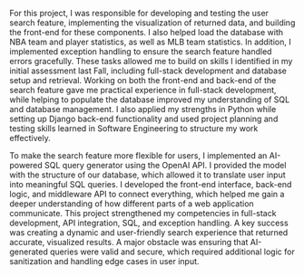 For this project, I was responsible for developing and testing the user search feature, implementing the visualization of returned data, and building the front-end for these components. I also helped load the database with NBA team and player statistics, as well as MLB team statistics. In addition, I implemented exception handling to ensure the search feature handled errors gracefully. These tasks allowed me to build on skills I identified in my initial assessment last Fall, including full-stack development and database setup and retrieval. Working on both the front-end and back-end of the search feature gave me practical experience in full-stack development, while helping to populate the database improved my understanding of SQL and database management. I also applied my strengths in Python while setting up Django back-end functionality and used project planning and testing skills learned in Software Engineering to structure my work effectively.

To make the search feature more flexible for users, I implemented an AI-powered SQL query generator using the OpenAI API. I provided the model with the structure of our database, which allowed it to translate user input into meaningful SQL queries. I developed the front-end interface, back-end logic, and middleware API to connect everything, which helped me gain a deeper understanding of how different parts of a web application communicate. This project strengthened my competencies in full-stack development, API integration, SQL, and exception handling. A key success was creating a dynamic and user-friendly search experience that returned accurate, visualized results. A major obstacle was ensuring that AI-generated queries were valid and secure, which required additional logic for sanitization and handling edge cases in user input.


